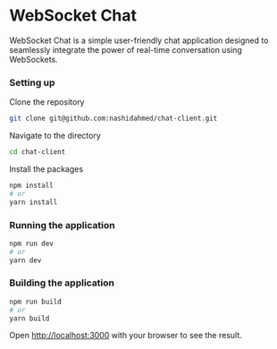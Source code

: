 # WebSocket Chat

WebSocket Chat is a simple user-friendly chat application designed to seamlessly integrate the power of real-time conversation using WebSockets.

### Setting up

Clone the repository

```bash
git clone git@github.com:nashidahmed/chat-client.git
```

Navigate to the directory

```bash
cd chat-client
```

Install the packages

```bash
npm install
# or
yarn install
```

### Running the application

```bash
npm run dev
# or
yarn dev
```

### Building the application

```bash
npm run build
# or
yarn build
```

Open [http://localhost:3000](http://localhost:3000) with your browser to see the result.
